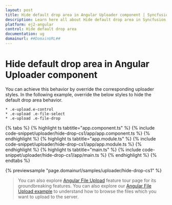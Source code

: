 ```yaml
---
layout: post
title: Hide default drop area in Angular Uploader component | Syncfusion
description: Learn here all about Hide default drop area in Syncfusion Angular Uploader component of Syncfusion Essential JS 2 and more.
platform: ej2-angular
control: Hide default drop area 
documentation: ug
domainurl: ##DomainURL##
---
```


# Hide default drop area in Angular Uploader component

You can achieve this behavior by override the corresponding uploader styles. In the following example, override the below styles to hide the default drop area behavior.

    * .e-upload.e-control
    * .e-upload .e-file-select
    * .e-upload .e-file-drop

{% tabs %}
{% highlight ts tabtitle="app.component.ts" %}
{% include code-snippet/uploader/hide-drop-cs1/app/app.component.ts %}
{% endhighlight %}
{% highlight ts tabtitle="app.module.ts" %}
{% include code-snippet/uploader/hide-drop-cs1/app/app.module.ts %}
{% endhighlight %}
{% highlight ts tabtitle="main.ts" %}
{% include code-snippet/uploader/hide-drop-cs1/app/main.ts %}
{% endhighlight %}
{% endtabs %}
  
{% previewsample "page.domainurl/samples/uploader/hide-drop-cs1" %}

> You can also explore [Angular File Upload](https://www.syncfusion.com/angular-ui-components/angular-file-upload) feature tour page for its groundbreaking features. You can also explore our [Angular File Upload example](https://ej2.syncfusion.com/angular/demos/#/material/uploader/default) to understand how to browse the files which you want to upload to the server.
